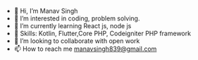 - 👋 Hi, I’m Manav Singh
- 👀 I’m interested in coding, problem solving.
- 🌱 I’m currently learning React js, node js
- 💞️ Skills: Kotlin, Flutter,Core PHP, Codeigniter PHP framework
- 💞️ I’m looking to collaborate with open work 
- 📫 How to reach me manavsingh839@gmail.com

<!---
manavsingh839/manavsingh839 is a ✨ special ✨ repository because its `README.md` (this file) appears on your GitHub profile.
You can click the Preview link to take a look at your changes.
--->
